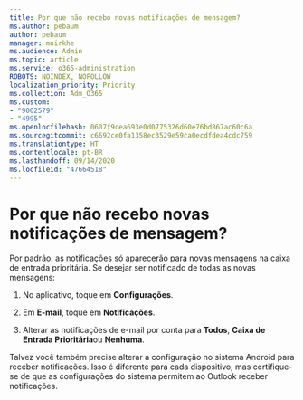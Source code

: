```yaml
---
title: Por que não recebo novas notificações de mensagem?
ms.author: pebaum
author: pebaum
manager: mnirkhe
ms.audience: Admin
ms.topic: article
ms.service: o365-administration
ROBOTS: NOINDEX, NOFOLLOW
localization_priority: Priority
ms.collection: Adm_O365
ms.custom:
- "9002579"
- "4995"
ms.openlocfilehash: 0607f9cea693e0d0775326d60e76bd867ac60c6a
ms.sourcegitcommit: c6692ce0fa1358ec3529e59ca0ecdfdea4cdc759
ms.translationtype: HT
ms.contentlocale: pt-BR
ms.lasthandoff: 09/14/2020
ms.locfileid: "47664518"
---
```

# <a name="why-dont-i-get-new-message-notifications"></a>Por que não recebo novas notificações de mensagem?

Por padrão, as notificações só aparecerão para novas mensagens na caixa de entrada prioritária. Se desejar ser notificado de todas as novas mensagens:

1. No aplicativo, toque em **Configurações**.

2. Em **E-mail**, toque em **Notificações**.

3. Alterar as notificações de e-mail por conta para **Todos**, **Caixa de Entrada Prioritária**ou **Nenhuma**.

Talvez você também precise alterar a configuração no sistema Android para receber notificações. Isso é diferente para cada dispositivo, mas certifique-se de que as configurações do sistema permitem ao Outlook receber notificações.
